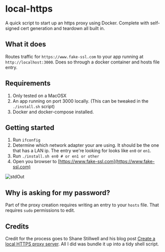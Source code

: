 # local-https
A quick script to start up an https proxy using Docker. Complete with self-signed cert generation and teardown all built in.

## What it does
Routes traffic for `https://www.fake-ssl.com` to your app running at `http://localhost:3000`. Does so through a docker container and hosts file entry.

## Requirements
1. Only tested on a MacOSX
2. An app running on port 3000 locally. (This can be tweaked in the `./install.sh` script)
3. Docker and docker-compose installed.

## Getting started
1. Run `ifconfig`
2. Determine which network adapter your are using. It should be the one that has a LAN ip. The entry we're looking for looks like `en0` or `en1`.
2. Run `./install.sh en0 # or en1 or other`
2. Open you browser to [https://www.fake-ssl.com](https://www.fake-ssl.com)

![stdOut](https://i.imgsafe.org/23b71e9ca3.png)

## Why is asking for my password?
Part of the proxy creation requires writing an entry to your `hosts` file. That requires `sudo` permissions to edit.


## Credits
Credit for the process goes to Shane Stillwell and his blog post [Create a local HTTPS proxy server](https://www.shanestillwell.com/2016/10/03/create-a-local-https-proxy-server). All I did was bundle it up into a tidy shell script.
